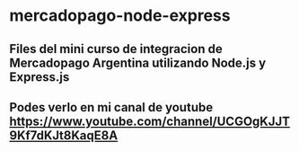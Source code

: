 # mercadopago-node-express

## Files del mini curso de integracion de Mercadopago Argentina utilizando Node.js y Express.js
## Podes verlo en mi canal de youtube https://www.youtube.com/channel/UCGOgKJJT9Kf7dKJt8KaqE8A

